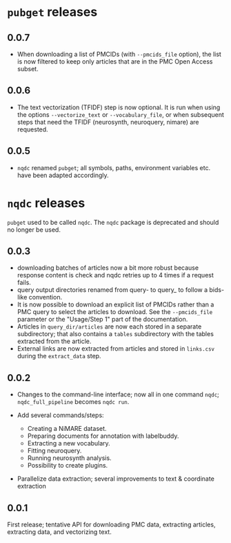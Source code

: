 # `pubget` releases

## 0.0.7

- When downloading a list of PMCIDs (with `--pmcids_file` option), the list is now filtered to keep only articles that are in the PMC Open Access subset.

## 0.0.6

- The text vectorization (TFIDF) step is now optional. 
  It is run when using the options `--vectorize_text` or `--vocabulary_file`, or when subsequent steps that need the TFIDF (neurosynth, neuroquery, nimare) are requested.

## 0.0.5

- `nqdc` renamed `pubget`; all symbols, paths, environment variables etc. have been adapted accordingly.


# `nqdc` releases

`pubget` used to be called `nqdc`.
The `nqdc` package is deprecated and should no longer be used.

## 0.0.3

- downloading batches of articles now a bit more robust because response content is check and nqdc retries up to 4 times if a request fails.
- query output directories renamed from query-<md5> to query_<md5> to follow a bids-like convention.
- It is now possible to download an explicit list of PMCIDs rather than a PMC query to select the articles to download.
  See the `--pmcids_file` parameter or the "Usage/Step 1" part of the documentation.
- Articles in `query_dir/articles` are now each stored in a separate subdirectory; that also contains a `tables` subdirectory with the tables extracted from the article.
- External links are now extracted from articles and stored in `links.csv` during the `extract_data` step.

## 0.0.2

- Changes to the command-line interface; now all in one command `nqdc`; `nqdc_full_pipeline` becomes `nqdc run`.

- Add several commands/steps:

  - Creating a NiMARE dataset.
  - Preparing documents for annotation with labelbuddy.
  - Extracting a new vocabulary.
  - Fitting neuroquery.
  - Running neurosynth analysis.
  - Possibility to create plugins.

- Parallelize data extraction; several improvements to text & coordinate extraction

## 0.0.1

First release; tentative API for downloading PMC data, extracting articles,
extracting data, and vectorizing text.
